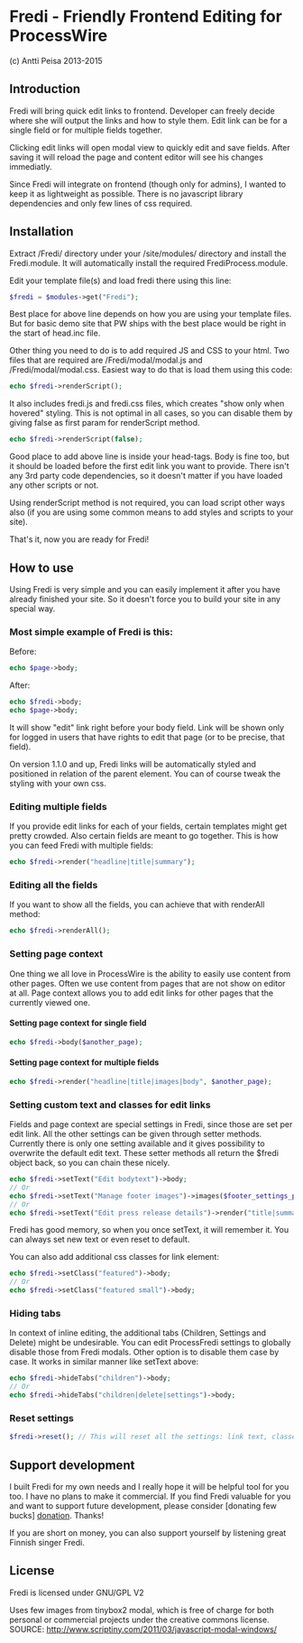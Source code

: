 
Fredi - Friendly Frontend Editing for ProcessWire
=================================================

(c) Antti Peisa 2013-2015


Introduction
-------------------------------------------------

Fredi will bring quick edit links to frontend. Developer can freely decide where
she will output the links and how to style them. Edit link can be for a single field
or for multiple fields together.

Clicking edit links will open modal view to quickly edit and save fields. After
saving it will reload the page and content editor will see his changes immediatly.

Since Fredi will integrate on frontend (though only for admins), I wanted to keep it
as lightweight as possible. There is no javascript library dependencies and only few
lines of css required.


Installation
-------------------------------------------------

Extract /Fredi/ directory under your /site/modules/ directory and install the
Fredi.module. It will automatically install the required FrediProcess.module.

Edit your template file(s) and load fredi there using this line:

```php
$fredi = $modules->get("Fredi");
```

Best place for above line depends on how you are using your template files. But
for basic demo site that PW ships with the best place would be right in the start
of head.inc file.

Other thing you need to do is to add required JS and CSS to your html. Two files that
are required are /Fredi/modal/modal.js and /Fredi/modal/modal.css. Easiest way to do
that is load them using this code:

```php
echo $fredi->renderScript();
```

It also includes fredi.js and fredi.css files, which creates "show only when hovered" 
styling. This is not optimal in all cases, so you can disable them by giving false 
as first param for renderScript method.

```php
echo $fredi->renderScript(false);
```

Good place to add above line is inside your head-tags. Body is fine too, but it
should be loaded before the first edit link you want to provide. There isn't any 3rd
party code dependencies, so it doesn't matter if you have loaded any other scripts or
not.

Using renderScript method is not required, you can load script other ways also (if you 
are using some common means to add styles and scripts to your site).

That's it, now you are ready for Fredi!


How to use
-------------------------------------------------

Using Fredi is very simple and you can easily implement it after you have already
finished your site. So it doesn't force you to build your site in any special way.


### Most simple example of Fredi is this:

Before:
```php
echo $page->body;
```

After:
```php
echo $fredi->body;
echo $page->body;
```

It will show "edit" link right before your body field. Link will be shown only for
logged in users that have rights to edit that page (or to be precise, that field).

On version 1.1.0 and up, Fredi links will be automatically styled and positioned in
relation of the parent element. You can of course tweak the styling with your own
css.


### Editing multiple fields

If you provide edit links for each of your fields, certain templates might get pretty
crowded. Also certain fields are meant to go together. This is how you can feed Fredi
with multiple fields:

```php
echo $fredi->render("headline|title|summary");
```


### Editing all the fields

If you want to show all the fields, you can achieve that with renderAll method:

```php
echo $fredi->renderAll();
```


### Setting page context

One thing we all love in ProcessWire is the ability to easily use content from other
pages. Often we use content from pages that are not show on editor at all. Page context
allows you to add edit links for other pages that the currently viewed one.


#### Setting page context for single field

```php
echo $fredi->body($another_page);
```


#### Setting page context for multiple fields

```php
echo $fredi->render("headline|title|images|body", $another_page);
```

### Setting custom text and classes for edit links

Fields and page context are special settings in Fredi, since those are set per edit link.
All the other settings can be given through setter methods. Currently there is only one
setting available and it gives possibility to overwrite the default edit text. These
setter methods all return the $fredi object back, so you can chain these nicely.

```php
echo $fredi->setText("Edit bodytext")->body;
// Or
echo $fredi->setText("Manage footer images")->images($footer_settings_page);
// Or
echo $fredi->setText("Edit press release details")->render("title|summary|publishdate", $another_page);
```

Fredi has good memory, so when you once setText, it will remember it. You can always set
new text or even reset to default.

You can also add additional css classes for link element:
```php
echo $fredi->setClass("featured")->body;
// Or
echo $fredi->setClass("featured small")->body;
```


### Hiding tabs

In context of inline editing, the additional tabs (Children, Settings and Delete) might be
undesirable. You can edit ProcessFredi settings to globally disable those from Fredi modals.
Other option is to disable them case by case. It works in similar manner like setText above:

```php
echo $fredi->hideTabs("children")->body;
// Or
echo $fredi->hideTabs("children|delete|settings")->body;
```

### Reset settings

```php
$fredi->reset(); // This will reset all the settings: link text, classes and tabs hiding.
```



Support development
-------------------------------------------------

I built Fredi for my own needs and I really hope it will be helpful tool for you too.
I have no plans to make it commercial. If you find Fredi valuable for you and want to
support future development, please consider [donating few bucks] [donation]. Thanks!

[donation]: https://www.paypal.com/cgi-bin/webscr?cmd=_s-xclick&hosted_button_id=9NQMHQE84QF22

If you are short on money, you can also support yourself by listening great Finnish singer
Fredi.



License
-------------------------------------------------

Fredi is licensed under GNU/GPL V2

Uses few images from tinybox2 modal, which is free of charge for both personal or
commercial projects under the creative commons license.
SOURCE: http://www.scriptiny.com/2011/03/javascript-modal-windows/

